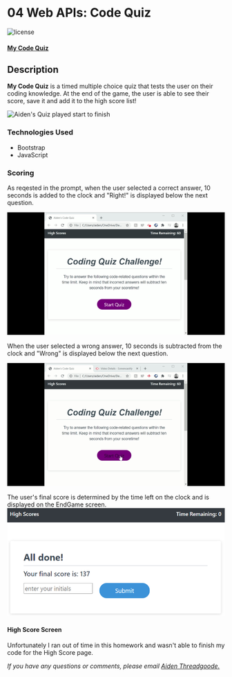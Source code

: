 # 04 Web APIs: Code Quiz
![license](https://img.shields.io/github/license/a-thread/Timed-Code-Quiz)

#### [My Code Quiz](https://a-thread.github.io/Timed-Code-Quiz/)

## Description

**My Code Quiz** is a timed multiple choice quiz that tests the user on their coding knowledge. At the end of the game, the user is able to see their score, save it and add it to the high score list!

![Aiden's Quiz played start to finish](/assets/images/start-to-finish.gif)

### Technologies Used
- Bootstrap
- JavaScript

### Scoring

As reqested in the prompt, when the user selected a correct answer, 10 seconds is added to the clock and "Right!" is displayed below the next question.

![Correct Answer](/assets/images/timer-correct.gif)

When the user selected a wrong answer, 10 seconds is subtracted from the clock and "Wrong" is displayed below the next question.

![Wrong Answer](/assets/images/timer-wrong.gif)

The user's final score is determined by the time left on the clock and is displayed on the EndGame screen. 
![endScreen showing score](/assets/images/endScreen.png)

#### High Score Screen

Unfortunately I ran out of time in this homework and wasn't able to finish my code for the High Score page.

*If you have any questions or comments, please email [Aiden Threadgoode.](mailto:aiden.threadgoode@gmail.com)*
